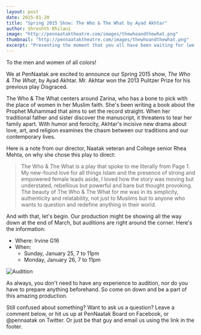 ```yaml
---
layout: post
date: 2015-01-20
title: "Spring 2015 Show: The Who & The What by Ayad Akhtar"
author: Shreshth Khilani
image: "http://pennaataktheatre.com/images/thewhoandthewhat.png"
thumbnail: "http://pennaataktheatre.com/images/thewhoandthewhat.png"
excerpt: "Presenting the moment that you all have been waiting for (we know that's not true, but let's pretend that it was)..."
---
```

To the men and women of all colors! 

We at PenNaatak are excited to announce our Spring 2015 show, *The Who & The What*, by Ayad Akhtar. Mr. Akhtar won the 2013 Pulitzer Prize for his previous play Disgraced. 

The Who & The What centers around Zarina, who has a bone to pick with the place of women in her Muslim faith. She's been writing a book about the Prophet Muhammad that aims to set the record straight. When her traditional father and sister discover the manuscript, it threatens to tear her family apart. With humor and ferocity, Akhtar's incisive new drama about love, art, and religion examines the chasm between our traditions and our contemporary lives.

Here is a note from our director, Naatak veteran and College senior Rhea Mehta, on why she chose this play to direct: 

>The Who & The What is a play that spoke to me literally from Page 1. My new-found love for all things Islam and the presence of strong and empowered female leads aside, I loved how the story was moving but understated, rebellious but powerful and bare but thought provoking. The beauty of The Who & The What for me was in its simplicity, authenticity and relatability, not just to Muslims but to anyone who wants to question and redefine anything in their world.

And with that, let's begin. Our production might be showing all the way down at the end of March, but auditions are right around the corner. Here's the information:

* Where: Irvine G16
* When:
	- Sunday, January 25, 7 to 11pm
    - Monday, January 26, 7 to 11pm

![Audition][1]

As always, you don't need to have any experience to audition, nor do you have to prepare anything beforehand. So come on down and be a part of this amazing production. 

Still confused about something? Want to ask us a question? Leave a comment below, or hit us up at PenNaatak Board on Facebook, or @pennaatak on Twitter. Or just be that guy and email us using the link in the footer.

[1]: http://pennaataktheatre.com/images/twtw-auditions.png
